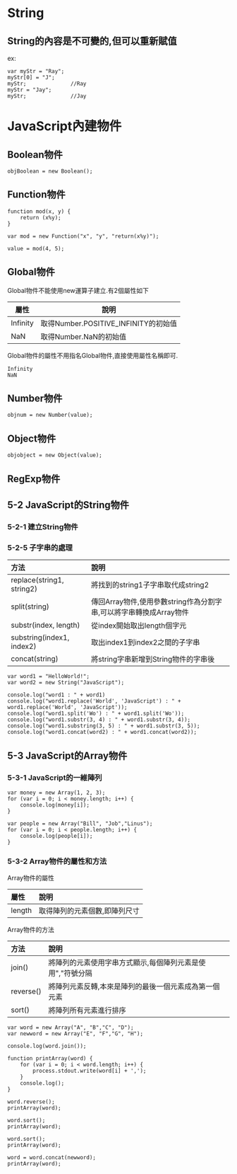# String

String的內容是不可變的,但可以重新賦值
-------------------------------------

ex:
    
    var myStr = "Ray";
    myStr[0] = "J";
    myStr;              //Ray
    myStr = "Jay";  
    myStr;              //Jay


# JavaScript內建物件

Boolean物件
-----------
   
    objBoolean = new Boolean();
   
Function物件
-----------

    function mod(x, y) {
        return (x%y);
    }
    
    var mod = new Function("x", "y", "return(x%y)");
    
    value = mod(4, 5);

Global物件
-----------

Global物件不能使用new運算子建立.有2個屬性如下

| 屬性     | 說明                                 |
| -------- | ------------------------------------ |
| Infinity | 取得Number.POSITIVE_INFINITY的初始值 |
| NaN      | 取得Number.NaN的初始值               |

Global物件的屬性不用指名Global物件,直接使用屬性名稱即可.

    Infinity
    NaN

Number物件
-----------

    objnum = new Number(value);

Object物件
-----------

    objobject = new Object(value);

RegExp物件
-----------

## 5-2 JavaScript的String物件
### 5-2-1 建立String物件
### 5-2-5 子字串的處理

| 方法                      | 說明                                                               |
|:--------------------------|:-------------------------------------------------------------------|
| replace(string1, string2) | 將找到的string1子字串取代成string2                                 |
| split(string)             | 傳回Array物件,使用參數string作為分割字串,可以將字串轉換成Array物件 |
| substr(index, length)     | 從index開始取出length個字元                                        |
| substring(index1, index2) | 取出index1到index2之間的子字串                                     |
| concat(string)            | 將string字串新增到String物件的字串後                               |

    var word1 = "HelloWorld!";
    var word2 = new String("JavaScript");
    
    console.log("word1 : " + word1)
    console.log("word1.replace('World', 'JavaScript') : " + word1.replace('World', 'JavaScript'));
    console.log("word1.split('Wo') : " + word1.split('Wo'));
    console.log("word1.substr(3, 4) : " + word1.substr(3, 4));
    console.log("word1.substring(3, 5) : " + word1.substr(3, 5));
    console.log("word1.concat(word2) : " + word1.concat(word2));
## 5-3 JavaScript的Array物件
### 5-3-1 JavaScript的一維陣列

    var money = new Array(1, 2, 3);
    for (var i = 0; i < money.length; i++) {
        console.log(money[i]);
    }

    var people = new Array("Bill", "Job","Linus");
    for (var i = 0; i < people.length; i++) {
        console.log(people[i]);
    }

### 5-3-2 Array物件的屬性和方法

Array物件的屬性

| 屬性    | 說明                          |
|:--------|:------------------------------|
| length  | 取得陣列的元素個數,即陣列尺寸 |

Array物件的方法

| 方法           | 說明                                                       |
|:-------------- |:---------------------------------------------------------- |
| join()         | 將陣列的元素使用字串方式顯示,每個陣列元素是使用","符號分隔 |
| reverse()      | 將陣列元素反轉,本來是陣列的最後一個元素成為第一個元素      |
| sort()         | 將陣列所有元素進行排序                                     |

    var word = new Array("A", "B","C", "D");
    var newword = new Array("E", "F","G", "H");
    
    console.log(word.join());

    function printArray(word) {
        for (var i = 0; i < word.length; i++) {
            process.stdout.write(word[i] + ',');
        }
        console.log();
    }

    word.reverse();
    printArray(word);
    
    word.sort();
    printArray(word);
    
    word.sort();
    printArray(word);
    
    word = word.concat(newword);
    printArray(word);

